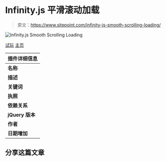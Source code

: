 # Infinity.js 平滑滚动加载

> 原文：<https://www.sitepoint.com/infinity-js-smooth-scrolling-loading/>

![Infinity.js Smooth Scrolling Loading](img/8c4e291318f0a444cc100dc76ccf4a78.png)

[试玩](http://airbnb.github.com/infinity/demo-on.html) [主页](http://airbnb.github.com/infinity/)

| 插件详细信息 |
| --- |
| **名称** | Infinity.js 平滑滚动加载 |
| **描述** | Infinity 是一个适合 web 的视图:它加速了长列表的滚动，并为用户保持了你的无限提要的平滑和稳定。它体积小巧，久经考验，性能卓越。代码托管在 Github 上，并在 BSD 许可下分发。带注释的源代码是可用的，Infinity 打开和关闭时的演示也是可用的。 |
| **关键词** | 无限滚动 |
| **执照** | [凭许可证(MIT)](http://opensource.org/licenses/MIT) |
| **依赖关系** | 未指定，请参见插件文档了解插件依赖关系。 |
| **jQuery 版本** | 1.8.2，1.8.1，1.8.0，1.7.2，1.7.1，1.7.x，1.6.4，1.6.3，1.6.x，1.4.x |
| **作者** | [Airbnb](http://www.airbnb.com/jobs) |
| **日期增加** | 2012-12-20 |

## 分享这篇文章